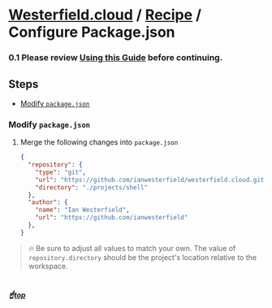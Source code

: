 <!-- omit in toc -->
# [Westerfield.cloud](../README.md) / [Recipe](../recipe.md) / <b>Configure Package.json</b>

<!-- omit in toc -->
### 0.1 Please review [Using this Guide](/recipe.md#1-using-this-guide) before continuing.

<!-- omit in toc -->
## Steps
- [Modify `package.json`](#modify-packagejson)

### Modify `package.json`
1. Merge the following changes into `package.json`
    ```json
    {
      "repository": {
        "type": "git",
        "url": "https://github.com/ianwesterfield/westerfield.cloud.git",
        "directory": "./projects/shell"
      },
      "author": {
        "name": "Ian Westerfield",
        "url": "https://github.com/ianwesterfield"
      },
    }
    ```
  > 🔥 Be sure to adjust all values to match your own.
  > The value of `repository.directory` should be the project's location relative to the workspace.
  
#
##### <!-- omit in toc --> ☝️[top](#westerfieldcloud--bconfigure-packagejsonb)
<br/>

